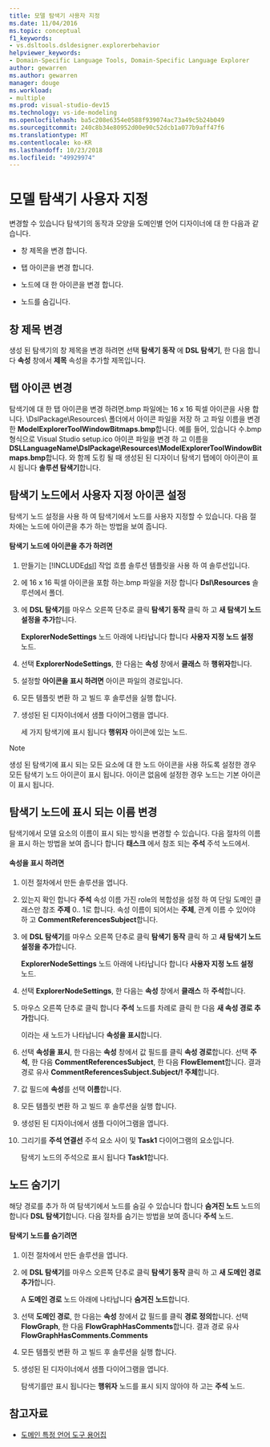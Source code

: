 ```yaml
---
title: 모델 탐색기 사용자 지정
ms.date: 11/04/2016
ms.topic: conceptual
f1_keywords:
- vs.dsltools.dsldesigner.explorerbehavior
helpviewer_keywords:
- Domain-Specific Language Tools, Domain-Specific Language Explorer
author: gewarren
ms.author: gewarren
manager: douge
ms.workload:
- multiple
ms.prod: visual-studio-dev15
ms.technology: vs-ide-modeling
ms.openlocfilehash: ba5c208e6354e0588f939074ac73a49c5b24b049
ms.sourcegitcommit: 240c8b34e80952d00e90c52dcb1a077b9aff47f6
ms.translationtype: MT
ms.contentlocale: ko-KR
ms.lasthandoff: 10/23/2018
ms.locfileid: "49929974"
---
```

# <a name="customizing-the-model-explorer"></a>모델 탐색기 사용자 지정
변경할 수 있습니다 탐색기의 동작과 모양을 도메인별 언어 디자이너에 대 한 다음과 같습니다.

-   창 제목을 변경 합니다.

-   탭 아이콘을 변경 합니다.

-   노드에 대 한 아이콘을 변경 합니다.

-   노드를 숨깁니다.

## <a name="changing-the-window-title"></a>창 제목 변경
 생성 된 탐색기의 창 제목을 변경 하려면 선택 **탐색기 동작** 에 **DSL 탐색기**, 한 다음 합니다 **속성** 창에서  **제목** 속성을 추가할 제목입니다.

## <a name="changing-the-tab-icon"></a>탭 아이콘 변경
 탐색기에 대 한 탭 아이콘을 변경 하려면.bmp 파일에는 16 x 16 픽셀 아이콘을 사용 합니다. \DslPackage\Resources\ 폴더에서 아이콘 파일을 저장 하 고 파일 이름을 변경한 **ModelExplorerToolWindowBitmaps.bmp**합니다. 예를 들어, 있습니다 수.bmp 형식으로 Visual Studio setup.ico 아이콘 파일을 변경 하 고 이름을 **DSLLanguageName\DslPackage\Resources\ModelExplorerToolWindowBitmaps.bmp**합니다. 와 함께 도킹 될 때 생성된 된 디자이너 탐색기 탭에이 아이콘이 표시 됩니다 **솔루션 탐색기**합니다.

## <a name="setting-custom-icons-on-explorer-nodes"></a>탐색기 노드에서 사용자 지정 아이콘 설정
 탐색기 노드 설정을 사용 하 여 탐색기에서 노드를 사용자 지정할 수 있습니다. 다음 절차에는 노드에 아이콘을 추가 하는 방법을 보여 줍니다.

#### <a name="to-add-an-icon-to-an-explorer-node"></a>탐색기 노드에 아이콘을 추가 하려면

1. 만들기는 [!INCLUDE[dsl](../modeling/includes/dsl_md.md)] 작업 흐름 솔루션 템플릿을 사용 하 여 솔루션입니다.

2. 에 16 x 16 픽셀 아이콘을 포함 하는.bmp 파일을 저장 합니다 **Dsl\Resources** 솔루션에서 폴더.

3. 에 **DSL 탐색기**를 마우스 오른쪽 단추로 클릭 **탐색기 동작** 클릭 하 고 **새 탐색기 노드 설정을 추가**합니다.

    **ExplorerNodeSettings** 노드 아래에 나타납니다 합니다 **사용자 지정 노드 설정** 노드.

4. 선택 **ExplorerNodeSettings**, 한 다음는 **속성** 창에서 **클래스** 하 **행위자**합니다.

5. 설정할 **아이콘을 표시 하려면** 아이콘 파일의 경로입니다.

6. 모든 템플릿 변환 하 고 빌드 후 솔루션을 실행 합니다.

7. 생성된 된 디자이너에서 샘플 다이어그램을 엽니다.

    세 가지 탐색기에 표시 됩니다 **행위자** 아이콘에 있는 노드.

> [!NOTE]
>  생성 된 탐색기에 표시 되는 모든 요소에 대 한 노드 아이콘을 사용 하도록 설정한 경우 모든 탐색기 노드 아이콘이 표시 됩니다. 아이콘 없음에 설정한 경우 노드는 기본 아이콘이 표시 됩니다.

## <a name="changing-the-name-displayed-on-an-explorer-node"></a>탐색기 노드에 표시 되는 이름 변경
 탐색기에서 모델 요소의 이름이 표시 되는 방식을 변경할 수 있습니다. 다음 절차의 이름을 표시 하는 방법을 보여 줍니다 합니다 **태스크** 에서 참조 되는 **주석** 주석 노드에서.

#### <a name="to-display-a-property"></a>속성을 표시 하려면

1.  이전 절차에서 만든 솔루션을 엽니다.

2.  있는지 확인 합니다 **주석** 속성 이름 가진 role의 복합성을 설정 하 여 단일 도메인 클래스만 참조 **주제** 0.. 1로 합니다. 속성 이름이 되어서는 **주체**, 관계 이름 수 있어야 하 고 **CommentReferencesSubject**합니다.

3.  에 **DSL 탐색기**를 마우스 오른쪽 단추로 클릭 **탐색기 동작** 클릭 하 고 **새 탐색기 노드 설정을 추가**합니다.

     **ExplorerNodeSettings** 노드 아래에 나타납니다 합니다 **사용자 지정 노드 설정** 노드.

4.  선택 **ExplorerNodeSettings**, 한 다음는 **속성** 창에서 **클래스** 하 **주석**합니다.

5.  마우스 오른쪽 단추로 클릭 합니다 **주석** 노드를 차례로 클릭 한 다음 **새 속성 경로 추가**합니다.

     이라는 새 노드가 나타납니다 **속성을 표시**합니다.

6.  선택 **속성을 표시**, 한 다음는 **속성** 창에서 값 필드를 클릭 **속성 경로**합니다. 선택 **주석**, 한 다음 **CommentReferencesSubject**, 한 다음 **FlowElement**합니다. 결과 경로 유사 **CommentReferencesSubject.Subject/! 주체**합니다.

7.  값 필드에 **속성**를 선택 **이름**합니다.

8.  모든 템플릿 변환 하 고 빌드 후 솔루션을 실행 합니다.

9. 생성된 된 디자이너에서 샘플 다이어그램을 엽니다.

10. 그리기를 **주석 연결선** 주석 요소 사이 및 **Task1** 다이어그램의 요소입니다.

     탐색기 노드의 주석으로 표시 됩니다 **Task1**합니다.

## <a name="hiding-nodes"></a>노드 숨기기
 해당 경로를 추가 하 여 탐색기에서 노드를 숨길 수 있습니다 합니다 **숨겨진 노드** 노드의 합니다 **DSL 탐색기**합니다. 다음 절차를 숨기는 방법을 보여 줍니다 **주석** 노드.

#### <a name="to-hide-an-explorer-node"></a>탐색기 노드를 숨기려면

1.  이전 절차에서 만든 솔루션을 엽니다.

2.  에 **DSL 탐색기**를 마우스 오른쪽 단추로 클릭 **탐색기 동작** 클릭 하 고 **새 도메인 경로 추가**합니다.

     A **도메인 경로** 노드 아래에 나타납니다 **숨겨진 노드**합니다.

3.  선택 **도메인 경로**, 한 다음는 **속성** 창에서 값 필드를 클릭 **경로 정의**합니다. 선택 **FlowGraph**, 한 다음 **FlowGraphHasComments**합니다. 결과 경로 유사 **FlowGraphHasComments.Comments**

4.  모든 템플릿 변환 하 고 빌드 후 솔루션을 실행 합니다.

5.  생성된 된 디자이너에서 샘플 다이어그램을 엽니다.

     탐색기를만 표시 됩니다는 **행위자** 노드를 표시 되지 않아야 하 고는 **주석** 노드.

## <a name="see-also"></a>참고자료

- [도메인 특정 언어 도구 용어집](http://msdn.microsoft.com/ca5e84cb-a315-465c-be24-76aa3df276aa)